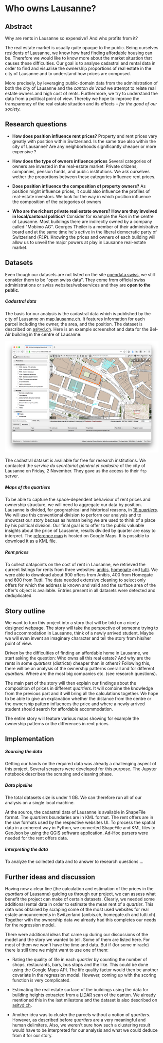 # Who owns Lausanne?

## Abstract

Why are rents in Lausanne so expensive? And who profits from it?

The real estate market is usually quite opaque to the public. Being ourselves
residents of Lausanne, we know how hard finding affordable housing can be.
Therefore we would like to know more about the market situation that causes
these difficulties. Our goal is to analyse cadastral and rental data in order to
find and visualise the ownership proportions of real estate in the city of
Lausanne and to understand how prices are composed.

More precisely, by leveraging public-domain data from the administration of both
the city of Lausanne and the _canton de Vaud_ we attempt to relate real estate
owners and high cost of rents. Furthermore, we try to understand the data from a
political point of view. Thereby we hope to improve the transparency of the real
estate situation and its effects – _for the good of our society._

## Research questions

 - **How does position influence rent prices?** Property and rent prices vary
   greatly with position within Switzerland. Is the same true also within the
   city of Lausanne? Are any neighborhoods significantly cheaper or more
   expensive ?

- **How does the type of owners influence prices** Several categories of owners
   are invested in the real-estate market: Private citizens, companies, pension
   funds, and public institutions. We ask ourselves wether the proportions
   between these categories influence rent prices.

 - **Does position influence the composition of property owners?** As position
   might influence prices, it could also influence the profiles of real-estate
   investors. We look for the way in which position influence the composition of
   the categories of owners

 - **Who are the richest private real estate owners? How are they involved in
   local/cantonal politics?** Consider for example the _Flon_ in the centre of
   Lausanne. Most buildings there are indirectly owned by a company called
   "Mobimo AG". Georges Theiler is a member of their administrative board and at
   the same time he's active in the liberal democratic party of Switzerland
   (_PLR_). Knowing the prices and owners of each building will allow us to
   unveil the major powers at play in Lausanne real-estate market.

## Datasets

Even though our datasets are not listed on the site
[opendata.swiss](https://opendata.swiss), we still consider them to be "open
swiss data". They come from official swiss administrations or swiss
websites/webservices and they are **open to the public**.

##### Cadastral data

The basis for our analysis is the cadastral data which is published by the city
of Lausanne on [map.lausanne.ch](https://map.lausanne.ch). It features
information for each parcel including the owner, the area, and the position. The
dataset is described on
[asitvd.ch](https://www.asitvd.ch/chercher/catalogue.html?view=sheet&guid=486&catalog=main&type=complete&preview=search_list).
Here is an example screenshot and data for the Bel-Air building in the centre of
Lausanne:

![Bel-Air](belair.png)

The cadastral dataset is available for free for research institutions. We
contacted the _service du secrétariat général et cadastre_ of the city of
Lausanne on Friday, 2 November. They gave us the access to their `ftp` server.

##### Maps of the _quartiers_

To be able to capture the space-dependent behaviour of rent prices and ownership
structure, we will need to aggregate our data by position.
Lausanne is divided, for geographical and historical reasons, in [18 _quartiers_](https://www.lausanne.ch/officiel/statistique/quartiers/presentation-des-quartiers.html).
We will use this conventional division to perform our analysis and to showcast our story becaus as human being we are used to think of a place by his political division. Our final goal is to offer to the public valuable insights about the price of Lausanne, results divided by quarter are easy to interpret.
The [reference map](https://www.google.com/maps/d/u/0/viewer?mid=1Fhi7wXjxdSfkNnZSwMysrh0JPQD2BLMF&ll=46.55355566379154%2C6.652336000000105&z=12)
 is hosted on Google Maps. It is possible to download it as a KML file.

##### Rent prices

To collect datapoints on the cost of rent in Lausanne, we retrieved the current
listings for rents from three websites: [anibis](https://www.anibis.ch/fr/default.aspx), [homegate](https://www.homegate.ch/fr) and [tutti](https://tutti.ch). We were able to download about 900
offers from Anibis, 400 from Homegate and 600 from Tutti. The data needed extensive cleaning to
select only offers for which the address is known and valid and the surface area
of the offer's object is available. Entries present in all datasets were
detected and deduplicated.

<!-- altimetry data? -->
<!-- address data to map address to location? -->

## Story outline


We want to turn this project into a story that will be told on a nicely
designed webpage. The story will take the perspective of someone trying to find
accommodation in Lausanne, think of a newly arrived student. Maybe we will even
invent an imaginary character and tell the story from his/her point of view.

Driven by the difficulties of finding an affordable home in Lausanne, we start
asking the question: Who owns all this real estate? And why are the rents in
some _quartiers_ (districts) cheaper than in others? Following this, there will
be an analysis of the ownership patterns overall and for different _quartiers_.
Where are the most big companies etc. (see research questions).

The main part of the story will then explain our findings about the composition
of prices in different _quartiers_. It will combine the knowledge from the
previous part and it will bring all the calculations together. We hope to
be able to give an explanation whether the distance from the centre or the
ownership pattern influences the price and where a newly arrived student should
search for affordable accommodation.

The entire story will feature various maps showing for example the ownership
patterns or the differences in rent prices.


## Implementation

##### Sourcing the data
Getting our hands on the required data was already a challenging aspect of this
project. Several scrapers were developed for this purpose. The Jupyter notebook
describes the scraping and cleaning phase.

##### Data pipeline

The total datasets size is under 1 GB. We can therefore run all of our analysis
on a single local machine.

At the source, the cadastral data of Lausanne is available in ShapeFile format.
The _quartiers_ boundaries are in KML format. The rent offers are in the raw
formats used by the respective websites UI. To process the spatial data in a
coherent way in Python, we converted ShapeFile and KML files to GeoJson by using
the QGIS software application.
Ad-Hoc parsers were needed for the rent offers data.

##### Interpreting the data

To analyze the collected data and to answer to research questions ...

## Further ideas and discussion

Having now a clear line (the calculation and estimation of the prices in the
_quartiers_ of Lausanne) guiding us through our project, we can assess what
benefit the project can make of certain datasets. Clearly, we needed some
additional rental data in order to estimate the mean rent of a _quartier_.
This data was obtained by scraping some of the most used websites for real
estate announcements in Switzerland (anibis.ch, homegate.ch and tutti.ch).
Together with the ownership data we already had this completes our needs for
the regression model.

There were additional ideas that came up during our discussions of the model
and the story we wanted to tell. Some of them are listed here. For most of them
we won't have the time and data. But if (for some miracle) there is still time
we might want to use one of them:

- Rating the quality of life in each _quartier_ by counting the number of shops,
  restaurants, bars, bus stops and the like. This could be done using the Google
  Maps API. The life quality factor would then be another covariate in the
  regression model. However, coming up with the scoring function is very
  complicated.

- Estimating the real estate surface of the buildings using the data for
  building heights extracted from a [LIDAR](https://en.wikipedia.org/wiki/Lidar)
  scan of the canton. We already mentioned this in the last milestone and the
  dataset is also described on
  [asitvd.ch](https://www.asitvd.ch/chercher/catalogue.html?view=sheet&guid=553&catalog=main&type=complete&preview=search_list).

- Another idea was to cluster the parcels without a notion of _quartiers_.  
  However, as described before _quartiers_ are a very meaningful and human
  delimiters. Also, we weren't sure how such a clustering result would have to
  be interpreted for our analysis and what we could deduce from it for our
  story.

